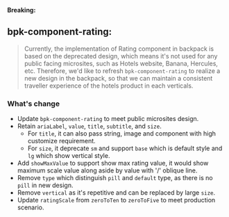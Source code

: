 **Breaking:**

## bpk-component-rating:
 > Currently, the implementation of Rating component in backpack is based on the deprecated design, which means it's not used for any public facing microsites, such as Hotels website, Banana, Hercules, etc. Therefore, we'd like to refresh `bpk-component-rating` to realize a new design in the backpack, so that we can maintain a consistent traveller experience of the hotels product in each verticals.

### What's change
 - Update `bpk-component-rating` to meet public microsites design.
 - Retain `ariaLabel`, `value`, `title`, `subtitle`, and `size`.
    - For `title`, it can also pass string, image and component with high customize requirement.
    - For `size`, it deprecate `sm` and support `base` which is default style and `lg` which show vertical style.
 - Add `showMaxValue` to support show max rating value, it would show maximum scale value along aside by value with '/' oblique line.
 - Remove `type` which distinguish `pill` and `default` type, as there is no `pill` in new design.
 - Remove `vertical` as it's repetitive and can be replaced by large `size`.
 - Update `ratingScale` from `zeroToTen` to `zeroToFive` to meet production scenario.
